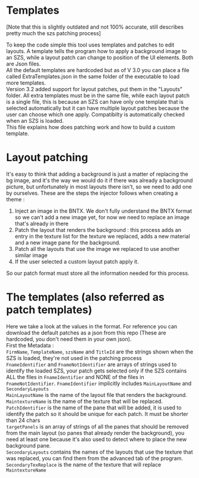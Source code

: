 # Templates
[Note that this is slightly outdated and not 100% accurate, still describes pretty much the szs patching process]

To keep the code simple this tool uses templates and patches to edit layouts.
A template tells the program how to apply a background image to an SZS, while a layout patch can change to position of the UI elements. Both are Json files. \
All the default templates are hardcoded but as of V 3.0 you can place a file called 
ExtraTemplates.json in the same folder of the executable to load more templates. \
Version 3.2 added support for layout patches, put them in the "Layouts" folder.
All extra templates must be in the same file, while each layout patch is a single file, 
this is because an SZS can have only one template that is selected automatically but it can have multiple layout patches because the user can choose which one apply.
Compatibilty is automatically checked when an SZS is loaded.
\
This file explains how does patching work and how to build a custom template.
# Layout patching
It's easy to think that adding a background is just a matter of replacing the bg
image, and it's the way we would do it if there was already a background picture, but unfortunately in most layouts there isn't, so we need to add one by ourselves.
These are the steps the injector follows when creating a theme :
1) Inject an image in the BNTX. We don't fully understand the BNTX format so we 
can't add a new image yet, for now we need to replace an image that's already in there
2) Patch the layout that renders the background : this process adds an entry in the
texture list for the texture we replaced, adds a new material and a new image pane for the background.
3) Patch all the layouts that use the image we replaced to use another similar image 
4) If the user selected a custom layout patch apply it.

So our patch format must store all the information needed for this process.
# The templates (also referred as patch templates)
Here we take a look at the values in the format.
For reference you can download the default patches as a json from this repo (These are hardcoded, you don't need them in your own json).\
First the Metadata : \
`FirmName`, `TemplateName`, `szsName` and `TitleId` are the strings shown when the SZS is loaded, they're not used in the patching process \
`FnameIdentifier` and `FnameNotIdentifier` are arrays of strings used to identify the loaded SZS, your patch gets selected only if the SZS contains ALL the files in `FnameIdentifier` 
and NONE of the files in `FnameNotIdentifier`. `FnameIdentifier` implicitly includes `MainLayoutName` and `SecondaryLayouts` \
`MainLayoutName` is the name of the layout file that renders the background. \
`MaintextureName` is the name of the texture that will be replaced. \
`PatchIdentifier` is the name of the pane that will be added, it is used to identify the patch so it should be unique for each patch. It must be shorter than 24 chars \
`targetPanels` is an array of strings of all the panes that should be removed from the main layout (so panes that already render the background), you need at least one because it's also used to detect where to place the new background pane. \
`SecondaryLayouts` contains the names of the layouts that use the texture that was replaced, you can find them from the advanced tab of the program.
`SecondaryTexReplace` is the name of the texture that will replace `MaintextureName`
